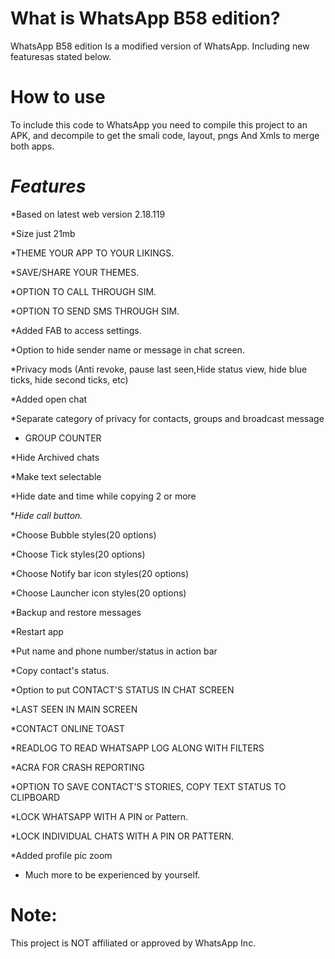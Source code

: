 # What is WhatsApp B58 edition?
WhatsApp B58 edition Is a modified version of WhatsApp. Including new featuresas stated below.

# How to use
To include this code to WhatsApp you need to compile this project to an APK, and decompile to get the smali code, layout, pngs And Xmls to merge both apps.

# **_Features_**
*Based on latest web version 2.18.119

*Size just 21mb 

*THEME YOUR APP TO YOUR LIKINGS.

*SAVE/SHARE YOUR THEMES. 

*OPTION TO CALL THROUGH SIM.

*OPTION TO SEND SMS THROUGH SIM.

*Added FAB to access settings.

*Option to hide sender name or message in chat screen.

*Privacy mods (Anti revoke, pause last seen,Hide status view, hide blue ticks, hide second ticks, etc)

*Added open chat

*Separate category of privacy for contacts, groups and broadcast message

* GROUP COUNTER

*Hide Archived chats

*Make text selectable

*Hide date and time while copying 2 or more

**Hide call button.*

*Choose Bubble styles(20 options)

*Choose Tick styles(20 options)

*Choose Notify bar icon styles(20 options)

*Choose Launcher icon styles(20 options)

*Backup and restore messages

*Restart app

*Put name and phone number/status in action bar

*Copy contact's status.

*Option to put CONTACT'S STATUS IN CHAT SCREEN 

*LAST SEEN IN MAIN SCREEN

*CONTACT ONLINE TOAST

*READLOG TO READ WHATSAPP LOG ALONG WITH FILTERS

*ACRA FOR CRASH REPORTING

*OPTION TO SAVE CONTACT'S STORIES, COPY TEXT STATUS TO CLIPBOARD

*LOCK WHATSAPP WITH A PIN or Pattern.

*LOCK INDIVIDUAL CHATS WITH A PIN OR PATTERN.

*Added profile pic zoom

* Much more to be experienced by yourself.

# **Note**:
This project is NOT affiliated or approved by WhatsApp Inc.